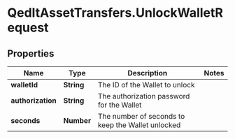 # QedItAssetTransfers.UnlockWalletRequest

## Properties
Name | Type | Description | Notes
------------ | ------------- | ------------- | -------------
**walletId** | **String** | The ID of the Wallet to unlock | 
**authorization** | **String** | The authorization password for the Wallet | 
**seconds** | **Number** | The number of seconds to keep the Wallet unlocked | 


